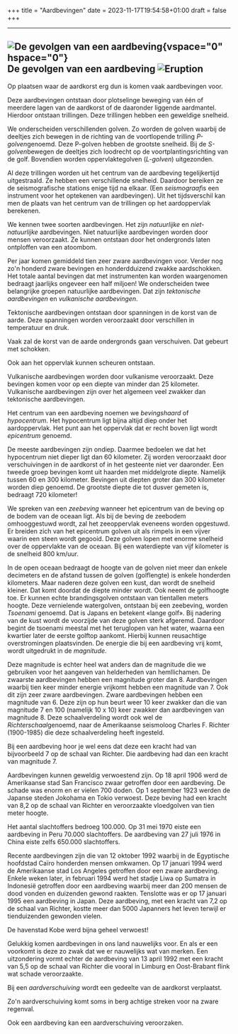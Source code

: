 +++
title = "Aardbevingen"
date = 2023-11-17T19:54:58+01:00
draft = false
+++


  -----------------------------------------------------------------------
  ![De gevolgen van een aardbeving](plaatjes/aardbeving.jpg){vspace="0"
  hspace="0"}\
  **De gevolgen van een aardbeving**
![Eruption](/eruption.webp)
  -----------------------------------------------------------------------

Op plaatsen waar de aardkorst erg dun is komen vaak aardbevingen voor.

Deze aardbevingen ontstaan door plotselinge beweging van één of meerdere
lagen van de aardkorst of de daaronder liggende aardmantel. Hierdoor
ontstaan trillingen. Deze trillingen hebben een geweldige snelheid.

We onderscheiden verschillenden golven. Zo worden de golven waarbij de
deeltjes zich bewegen in de richting van de voortlopende trilling
*P-golven*genoemd. Deze P-golven hebben de grootste snelheid. Bij de
*S-golven*bewegen de deeltjes zich loodrecht op de
voortplantingsrichting van de golf. Bovendien worden oppervlaktegolven
(*L-golven*) uitgezonden.

Al deze trillingen worden uit het centrum van de aardbeving
tegelijkertijd uitgestraald. Ze hebben een verschillende snelheid.
Daardoor bereiken ze de seismografische stations enige tijd na elkaar.
(Een *seismograaf*is een instrument voor het optekenen van
aardbevingen). Uit het tijdsverschil kan men de plaats van het centrum
van de trillingen op het aardoppervlak berekenen.

We kennen twee soorten aardbevingen. Het zijn *natuurlijke* en
*niet-natuurlijke* aardbevingen. Niet natuurlijke aardbevingen worden
door mensen veroorzaakt. Ze kunnen ontstaan door het ondergronds laten
ontploffen van een atoombom.

Per jaar komen gemiddeld tien zeer zware aardbevingen voor. Verder nog
zo\'n honderd zware bevingen en honderdduizend zwakke aardschokken. Het
totale aantal bevingen dat met instrumenten kan worden waargenomen
bedraagt jaarlijks ongeveer een half miljoen! We onderscheiden twee
belangrijke groepen natuurlijke aardbevingen. Dat zijn *tektonische
aardbevingen* en *vulkanische aardbevingen*.

Tektonische aardbevingen ontstaan door spanningen in de korst van de
aarde. Deze spanningen worden veroorzaakt door verschillen in
temperatuur en druk.

Vaak zal de korst van de aarde ondergronds gaan verschuiven. Dat gebeurt
met schokken.

Ook aan het oppervlak kunnen scheuren ontstaan.

Vulkanische aardbevingen worden door vulkanisme veroorzaakt. Deze
bevingen komen voor op een diepte van minder dan 25 kilometer.
Vulkanische aardbevingen zijn over het algemeen veel zwakker dan
tektonische aardbevingen.

Het centrum van een aardbeving noemen we *bevingshaard* of
*hypocentrum*. Het hypocentrum ligt bijna altijd diep onder het
aardoppervlak. Het punt aan het oppervlak dat er recht boven ligt wordt
*epicentrum* genoemd.

De meeste aardbevingen zijn ondiep. Daarmee bedoelen we dat het
hypocentrum niet dieper ligt dan 60 kilometer. Zij worden veroorzaakt
door verschuivingen in de aardkorst of in het gesteente niet ver
daaronder. Een tweede groep bevingen komt uit haarden met middelgrote
diepte. Namelijk tussen 60 en 300 kilometer. Bevingen uit diepten groter
dan 300 kilometer worden diep genoemd. De grootste diepte die tot dusver
gemeten is, bedraagt 720 kilometer!

We spreken van een *zeebeving* wanneer het epicentrum van de beving op
de bodem van de oceaan ligt. Als bij de beving de zeebodem omhooggestuwd
wordt, zal het zeeoppervlak eveneens worden opgestuwd. Er breiden zich
van het epicentrum golven uit als rimpels in een vijver waarin een steen
wordt gegooid. Deze golven lopen met enorme snelheid over de oppervlakte
van de oceaan. Bij een waterdiepte van vijf kilometer is de snelheid 800
km/uur.

In de open oceaan bedraagt de hoogte van de golven niet meer dan enkele
decimeters en de afstand tussen de golven (golflengte) is enkele
honderden kilometers. Maar naderen deze golven een kust, dan wordt de
snelheid kleiner. Dat komt doordat de diepte minder wordt. Ook neemt de
golfhoogte toe. Er kunnen echte brandingsgolven ontstaan van tientallen
meters hoogte. Deze vernielende watergolven, ontstaan bij een zeebeving,
worden *Tsoenami* genoemd. Dat is Japans en betekent «lange golf». Bij
nadering van de kust wordt de voorzijde van deze golven sterk afgeremd.
Daardoor begint de tsoenami meestal met het teruglopen van het water,
waarna een kwartier later de eerste golftop aankomt. Hierbij kunnen
reusachtige overstromingen plaatsvinden. De energie die bij een
aardbeving vrij komt, wordt uitgedrukt in de *magnitude*.

Deze magnitude is echter heel wat anders dan de magnitude die we
gebruiken voor het aangeven van helderheden van hemllichamen. De
zwaarste aardbevingen hebben een magnitude groter dan 8. Aardbevingen
waarbij tien keer minder energie vrijkomt hebben een magnitude van 7.
Ook dit zijn zeer zware aardbevingen. Zware aardbevingen hebben een
magnitude van 6. Deze zijn op hun beurt weer 10 keer zwakker dan die van
magnitude 7 en 100 (namelijk 10 x 10) keer zwakker dan aardbevingen van
magnitude 8. Deze schaalverdeling wordt ook wel de
*Richterschaal*genoemd, naar de Amerikaanse seismoloog Charles F.
Richter (1900-1985) die deze schaalverdeling heeft ingesteld.

Bij een aardbeving hoor je wel eens dat deze een kracht had van
bijvoorbeeld 7 op de schaal van Richter. Die aardbeving had dan een
kracht van magnitude 7.

Aardbevingen kunnen geweldig verwoestend zijn. Op 18 april 1906 werd de
Amerikaanse stad San Francisco zwaar getroffen door een aardbeving. De
schade was enorm en er vielen 700 doden. Op 1 september 1923 werden de
Japanse steden Jokohama en Tokio verwoest. Deze beving had een kracht
van 8,2 op de schaal van Richter en veroorzaakte vloedgolven van tien
meter hoogte.

Het aantal slachtoffers bedroeg 100.000. Op 31 mei 1970 eiste een
aardbeving in Peru 70.000 slachtoffers. De aardbeving van 27 juli 1976
in China eiste zelfs 650.000 slachtoffers.

Recente aardbevingen zijn die van 12 oktober 1992 waarbij in de
Egyptische hoofdstad Caïro honderden mensen omkwamen. Op 17 januari 1994
werd de Amerikaanse stad Los Angeles getroffen door een zware
aardbeving. Enkele weken later, in februari 1994 werd het stadje Liwa op
Sumatra in Indonesië getroffen door een aardbeving waarbij meer dan 200
mensen de dood vonden en duizenden gewond raakten. Tenslotte was er op
17 januari 1995 een aardbeving in Japan. Deze aardbeving, met een kracht
van 7,2 op de schaal van Richter, kostte meer dan 5000 Japanners het
leven terwijl er tienduizenden gewonden vielen.

De havenstad Kobe werd bijna geheel verwoest!

Gelukkig komen aardbevingen in ons land nauwelijks voor. En als er een
voorkomt is deze zo zwak dat we er nauwelijks wat van merken. Een
uitzondering vormt echter de aardbeving van 13 april 1992 met een kracht
van 5,5 op de schaal van Richter die vooral in Limburg en Oost-Brabant
flink wat schade veroorzaakte.

Bij een *aardverschuiving* wordt een gedeelte van de aardkorst
verplaatst.

Zo\'n aardverschuiving komt soms in berg achtige streken voor na zware
regenval.

Ook een aardbeving kan een aardverschuiving veroorzaken.
